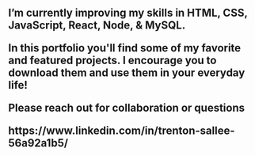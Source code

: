 <h2 Hi, I’m Trenton! >

 I’m currently improving my skills in HTML, CSS, JavaScript, React, Node, & MySQL.

 In this portfolio you'll find some of my favorite and featured projects. I encourage you to download them and use them in your everyday life!

Please reach out for collaboration or questions
<p
trentonsmiles@gmail.com
<link> https://www.linkedin.com/in/trenton-sallee-56a92a1b5/ </link>
</p>
